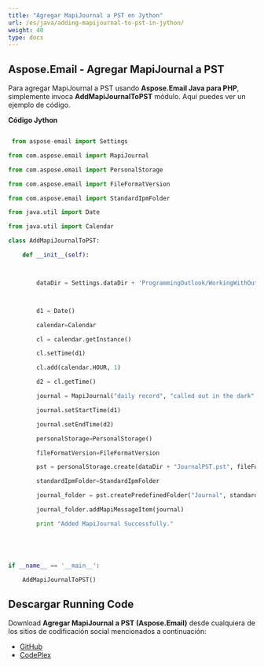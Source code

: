 ```yaml
---
title: "Agregar MapiJournal a PST en Jython"
url: /es/java/adding-mapijournal-to-pst-in-jython/
weight: 40
type: docs
---
```


## **Aspose.Email - Agregar MapiJournal a PST**
Para agregar MapiJournal a PST usando **Aspose.Email Java para PHP**, simplemente invoca **AddMapiJournalToPST** módulo. Aquí puedes ver un ejemplo de código.

**Código Jython**

```python

 from aspose-email import Settings

from com.aspose.email import MapiJournal

from com.aspose.email import PersonalStorage

from com.aspose.email import FileFormatVersion

from com.aspose.email import StandardIpmFolder

from java.util import Date

from java.util import Calendar

class AddMapiJournalToPST:

    def __init__(self):



        dataDir = Settings.dataDir + 'ProgrammingOutlook/WorkingWithOutlookPersonalStorage/AddMapiJournalToPST/'



        d1 = Date()

        calendar=Calendar

        cl = calendar.getInstance()

        cl.setTime(d1)

        cl.add(calendar.HOUR, 1)

        d2 = cl.getTime()

        journal = MapiJournal("daily record", "called out in the dark", "Phone call", "Phone call")

        journal.setStartTime(d1)

        journal.setEndTime(d2)

        personalStorage=PersonalStorage()

        fileFormatVersion=FileFormatVersion

        pst = personalStorage.create(dataDir + "JournalPST.pst", fileFormatVersion.Unicode)

        standardIpmFolder=StandardIpmFolder

        journal_folder = pst.createPredefinedFolder("Journal", standardIpmFolder.Journal)

        journal_folder.addMapiMessageItem(journal)

        print "Added MapiJournal Successfully."





if __name__ == '__main__':       

    AddMapiJournalToPST()

```
## **Descargar Running Code**
Download **Agregar MapiJournal a PST (Aspose.Email)** desde cualquiera de los sitios de codificación social mencionados a continuación:

- [GitHub](https://github.com/aspose-email/Aspose.Email-for-Java/releases/tag/Aspose.Email_Java_for_Jython-v1.0)
- [CodePlex](https://asposeemailjavajython.codeplex.com/releases/view/620655)
